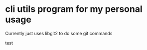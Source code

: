 # cli utils program for my personal usage

Currently just uses libgit2 to do some git commands



test
